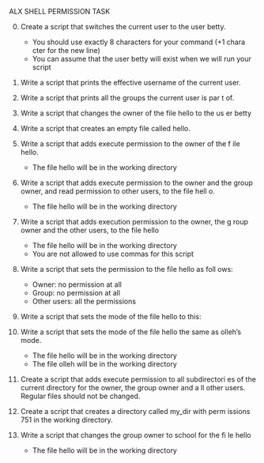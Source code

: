 ALX SHELL PERMISSION TASK

0. Create a script that switches the current user to the user betty.

	- You should use exactly 8 characters for your command (+1 chara      cter for the new line)
	- You can assume that the user betty will exist when we will run      your script

1. Write a script that prints the effective username of the current    user.

2. Write a script that prints all the groups the current user is par   t of.

3. Write a script that changes the owner of the file hello to the us   er betty

4. Write a script that creates an empty file called hello.

5. Write a script that adds execute permission to the owner of the f   ile hello.

	- The file hello will be in the working directory

6. Write a script that adds execute permission to the owner and the    group owner, and read permission to other users, to the file hell   o.

	- The file hello will be in the working directory

7. Write a script that adds execution permission to the owner, the g   roup owner and the other users, to the file hello

	- The file hello will be in the working directory
	- You are not allowed to use commas for this script

8. Write a script that sets the permission to the file hello as foll   ows:

	- Owner: no permission at all
	- Group: no permission at all
	- Other users: all the permissions

9. Write a script that sets the mode of the file hello to this:

10. Write a script that sets the mode of the file hello the same as     olleh’s mode.

	- The file hello will be in the working directory
	- The file olleh will be in the working directory

11. Create a script that adds execute permission to all subdirectori    es of the current directory for the owner, the group owner and a    ll other users. Regular files should not be changed.

12. Create a script that creates a directory called my_dir with perm    issions 751 in the working directory.

13. Write a script that changes the group owner to school for the fi    le hello

	- The file hello will be in the working directory


